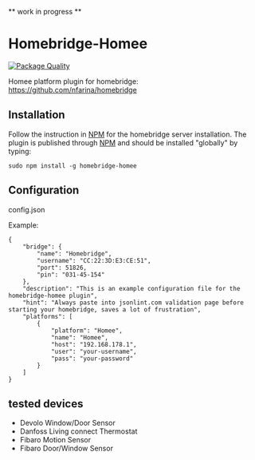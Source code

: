 ** work in progress **

# Homebridge-Homee

[![Package Quality](http://npm.packagequality.com/shield/homebridge-homee.svg)](http://packagequality.com/#?package=homebridge-homee)

Homee platform plugin for homebridge: https://github.com/nfarina/homebridge

## Installation
Follow the instruction in [NPM](https://www.npmjs.com/package/homebridge) for the homebridge server installation. The plugin is published through [NPM](https://www.npmjs.com/package/homebridge-homee) and should be installed "globally" by typing:

    sudo npm install -g homebridge-homee

## Configuration

config.json

Example:

    {
        "bridge": {
            "name": "Homebridge",
            "username": "CC:22:3D:E3:CE:51",
            "port": 51826,
            "pin": "031-45-154"
        },
        "description": "This is an example configuration file for the homebridge-homee plugin",
        "hint": "Always paste into jsonlint.com validation page before starting your homebridge, saves a lot of frustration",
        "platforms": [
            {
                "platform": "Homee",
                "name": "Homee",
                "host": "192.168.178.1",
                "user": "your-username",
                "pass": "your-password"
            }
        ]
    }


## tested devices
- Devolo Window/Door Sensor
- Danfoss Living connect Thermostat
- Fibaro Motion Sensor
- Fibaro Door/Window Sensor
